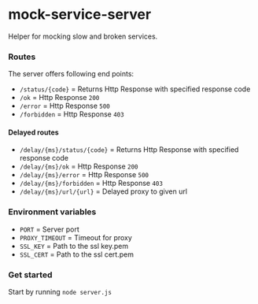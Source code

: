 # mock-service-server

Helper for mocking slow and broken services.

### Routes

The server offers following end points:

* `/status/{code}`              = Returns Http Response with specified response code
* `/ok`                         = Http Response `200`
* `/error`                      = Http Response `500`
* `/forbidden`                  = Http Response `403`

#### Delayed routes

* `/delay/{ms}/status/{code}`   = Returns Http Response with specified response code
* `/delay/{ms}/ok`              = Http Response `200`
* `/delay/{ms}/error`           = Http Response `500`
* `/delay/{ms}/forbidden`       = Http Response `403`
* `/delay/{ms}/url/{url}`       = Delayed proxy to given url

### Environment variables

* `PORT`                        = Server port
* `PROXY_TIMEOUT`               = Timeout for proxy
* `SSL_KEY`                     = Path to the ssl key.pem
* `SSL_CERT`                    = Path to the ssl cert.pem

### Get started

Start by running `node server.js`